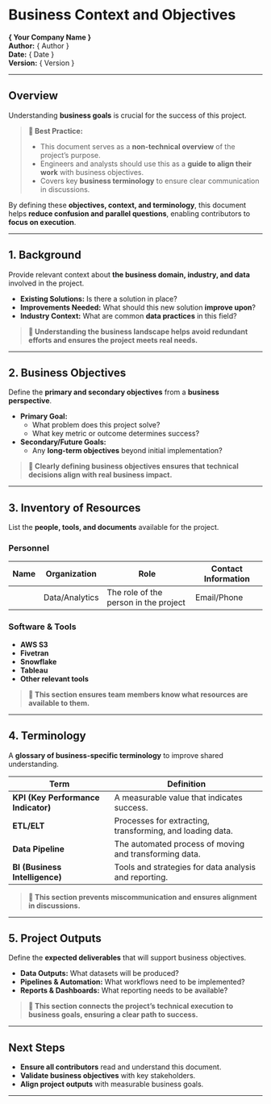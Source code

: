 # Business Context and Objectives  
**{ Your Company Name }**  
**Author:** { Author }  
**Date:** { Date }  
**Version:** { Version }  

---

## Overview  
Understanding **business goals** is crucial for the success of this project.  

> **📌 Best Practice:**  
> - This document serves as a **non-technical overview** of the project’s purpose.  
> - Engineers and analysts should use this as a **guide to align their work** with business objectives.  
> - Covers key **business terminology** to ensure clear communication in discussions.  

By defining these **objectives, context, and terminology**, this document helps **reduce confusion and parallel questions**, enabling contributors to **focus on execution**.  

---

## 1. Background  
Provide relevant context about **the business domain, industry, and data** involved in the project.  

- **Existing Solutions:** Is there a solution in place?  
- **Improvements Needed:** What should this new solution **improve upon**?  
- **Industry Context:** What are common **data practices** in this field?  

> **📌 Understanding the business landscape helps avoid redundant efforts and ensures the project meets real needs.**  

---

## 2. Business Objectives  
Define the **primary and secondary objectives** from a **business perspective**.  

- **Primary Goal:**  
  - What problem does this project solve?  
  - What key metric or outcome determines success?  
- **Secondary/Future Goals:**  
  - Any **long-term objectives** beyond initial implementation?  

> **📌 Clearly defining business objectives ensures that technical decisions align with real business impact.**  

---

## 3. Inventory of Resources  
List the **people, tools, and documents** available for the project.  

### **Personnel**  
| **Name** | **Organization** | **Role** | **Contact Information** |
|------|--------------|----------------------------------|---------------------|
|      | Data/Analytics | The role of the person in the project | Email/Phone |

### **Software & Tools**  
- **AWS S3**  
- **Fivetran**  
- **Snowflake**  
- **Tableau**  
- **Other relevant tools**  

> **📌 This section ensures team members know what resources are available to them.**  

---

## 4. Terminology  
A **glossary of business-specific terminology** to improve shared understanding.  

| **Term** | **Definition** |
|---------|--------------|
| **KPI (Key Performance Indicator)** | A measurable value that indicates success. |
| **ETL/ELT** | Processes for extracting, transforming, and loading data. |
| **Data Pipeline** | The automated process of moving and transforming data. |
| **BI (Business Intelligence)** | Tools and strategies for data analysis and reporting. |

> **📌 This section prevents miscommunication and ensures alignment in discussions.**  

---

## 5. Project Outputs  
Define the **expected deliverables** that will support business objectives.  

- **Data Outputs:** What datasets will be produced?  
- **Pipelines & Automation:** What workflows need to be implemented?  
- **Reports & Dashboards:** What reporting needs to be available?  

> **📌 This section connects the project’s **technical execution** to **business goals**, ensuring a clear path to success.**  

---

## Next Steps  
- **Ensure all contributors** read and understand this document.  
- **Validate business objectives** with key stakeholders.  
- **Align project outputs** with measurable business goals.  

---


